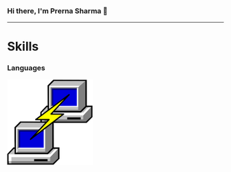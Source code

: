 ### Hi there, I'm Prerna Sharma 👋

---
# Skills

### Languages
<!-- Python -->
<img src="https://github.com/sharma-prerna/sharma-prerna/blob/main/logos/putty.png" alt="Ruby logo" style="width:200px;"/>


<!--
**sharma-prerna/sharma-prerna** is a ✨ _special_ ✨ repository because its `README.md` (this file) appears on your GitHub profile.

Here are some ideas to get you started:

- 🔭 I’m currently working on ...
- 🌱 I’m currently learning ...
- 👯 I’m looking to collaborate on ...
- 🤔 I’m looking for help with ...
- 💬 Ask me about ...
- 📫 How to reach me: ...
- 😄 Pronouns: ...
- ⚡ Fun fact: ...
-->
